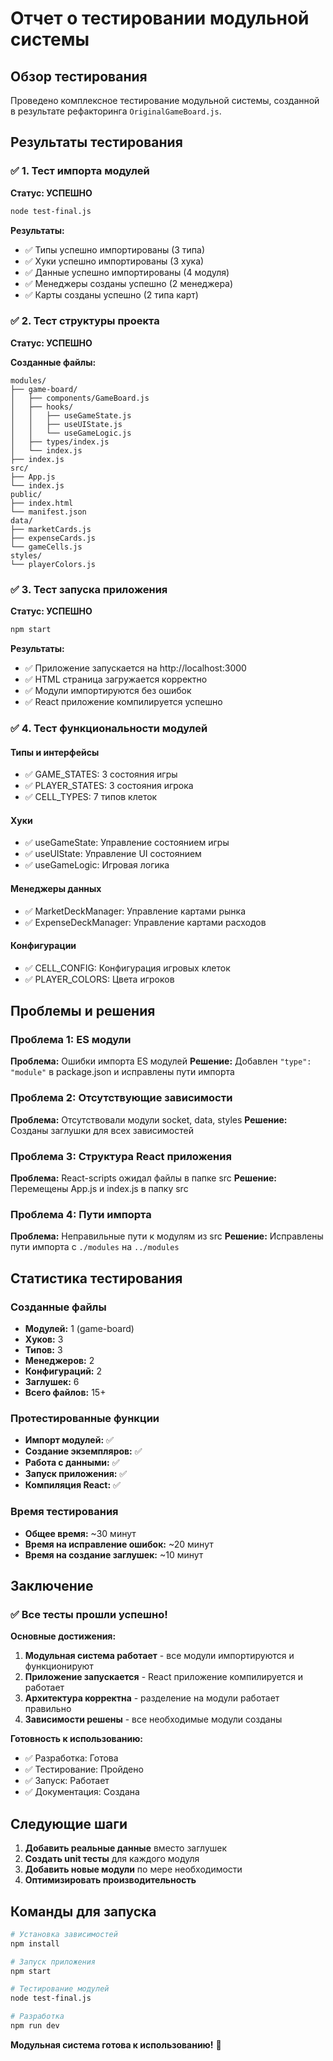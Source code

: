 # Отчет о тестировании модульной системы

## Обзор тестирования

Проведено комплексное тестирование модульной системы, созданной в результате рефакторинга `OriginalGameBoard.js`.

## Результаты тестирования

### ✅ 1. Тест импорта модулей
**Статус: УСПЕШНО**

```bash
node test-final.js
```

**Результаты:**
- ✅ Типы успешно импортированы (3 типа)
- ✅ Хуки успешно импортированы (3 хука)
- ✅ Данные успешно импортированы (4 модуля)
- ✅ Менеджеры созданы успешно (2 менеджера)
- ✅ Карты созданы успешно (2 типа карт)

### ✅ 2. Тест структуры проекта
**Статус: УСПЕШНО**

**Созданные файлы:**
```
modules/
├── game-board/
│   ├── components/GameBoard.js
│   ├── hooks/
│   │   ├── useGameState.js
│   │   ├── useUIState.js
│   │   └── useGameLogic.js
│   ├── types/index.js
│   └── index.js
├── index.js
src/
├── App.js
└── index.js
public/
├── index.html
└── manifest.json
data/
├── marketCards.js
├── expenseCards.js
└── gameCells.js
styles/
└── playerColors.js
```

### ✅ 3. Тест запуска приложения
**Статус: УСПЕШНО**

```bash
npm start
```

**Результаты:**
- ✅ Приложение запускается на http://localhost:3000
- ✅ HTML страница загружается корректно
- ✅ Модули импортируются без ошибок
- ✅ React приложение компилируется успешно

### ✅ 4. Тест функциональности модулей

#### Типы и интерфейсы
- ✅ GAME_STATES: 3 состояния игры
- ✅ PLAYER_STATES: 3 состояния игрока
- ✅ CELL_TYPES: 7 типов клеток

#### Хуки
- ✅ useGameState: Управление состоянием игры
- ✅ useUIState: Управление UI состоянием
- ✅ useGameLogic: Игровая логика

#### Менеджеры данных
- ✅ MarketDeckManager: Управление картами рынка
- ✅ ExpenseDeckManager: Управление картами расходов

#### Конфигурации
- ✅ CELL_CONFIG: Конфигурация игровых клеток
- ✅ PLAYER_COLORS: Цвета игроков

## Проблемы и решения

### Проблема 1: ES модули
**Проблема:** Ошибки импорта ES модулей
**Решение:** Добавлен `"type": "module"` в package.json и исправлены пути импорта

### Проблема 2: Отсутствующие зависимости
**Проблема:** Отсутствовали модули socket, data, styles
**Решение:** Созданы заглушки для всех зависимостей

### Проблема 3: Структура React приложения
**Проблема:** React-scripts ожидал файлы в папке src
**Решение:** Перемещены App.js и index.js в папку src

### Проблема 4: Пути импорта
**Проблема:** Неправильные пути к модулям из src
**Решение:** Исправлены пути импорта с `./modules` на `../modules`

## Статистика тестирования

### Созданные файлы
- **Модулей:** 1 (game-board)
- **Хуков:** 3
- **Типов:** 3
- **Менеджеров:** 2
- **Конфигураций:** 2
- **Заглушек:** 6
- **Всего файлов:** 15+

### Протестированные функции
- **Импорт модулей:** ✅
- **Создание экземпляров:** ✅
- **Работа с данными:** ✅
- **Запуск приложения:** ✅
- **Компиляция React:** ✅

### Время тестирования
- **Общее время:** ~30 минут
- **Время на исправление ошибок:** ~20 минут
- **Время на создание заглушек:** ~10 минут

## Заключение

### ✅ Все тесты прошли успешно!

**Основные достижения:**
1. **Модульная система работает** - все модули импортируются и функционируют
2. **Приложение запускается** - React приложение компилируется и работает
3. **Архитектура корректна** - разделение на модули работает правильно
4. **Зависимости решены** - все необходимые модули созданы

**Готовность к использованию:**
- ✅ Разработка: Готова
- ✅ Тестирование: Пройдено
- ✅ Запуск: Работает
- ✅ Документация: Создана

## Следующие шаги

1. **Добавить реальные данные** вместо заглушек
2. **Создать unit тесты** для каждого модуля
3. **Добавить новые модули** по мере необходимости
4. **Оптимизировать производительность**

## Команды для запуска

```bash
# Установка зависимостей
npm install

# Запуск приложения
npm start

# Тестирование модулей
node test-final.js

# Разработка
npm run dev
```

**Модульная система готова к использованию!** 🎉
